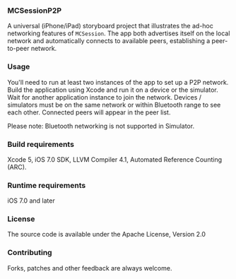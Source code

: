 ### MCSessionP2P
A universal (iPhone/iPad) storyboard project that illustrates the ad-hoc networking features of `MCSession`. The app both advertises itself on the local network and automatically connects to available peers, establishing a peer-to-peer network.

### Usage
You'll need to run at least two instances of the app to set up a P2P network. Build the application using Xcode and run it on a device or the simulator. Wait for another application instance to join the network. Devices / simulators must be on the same network or within Bluetooth range to see each other. Connected peers will appear in the peer list.

Please note: Bluetooth networking is not supported in Simulator.

### Build requirements
Xcode 5, iOS 7.0 SDK, LLVM Compiler 4.1, Automated Reference Counting (ARC).

### Runtime requirements
iOS 7.0 and later

### License
The source code is available under the Apache License, Version 2.0

### Contributing
Forks, patches and other feedback are always welcome.
